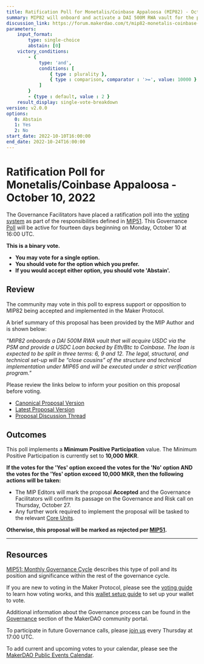```yaml
---
title: Ratification Poll for Monetalis/Coinbase Appaloosa (MIP82) - October 10, 2022
summary: MIP82 will onboard and activate a DAI 500M RWA vault for the purpose of acquiring USDC via the PSM and provide a loan of USDC to Coinbase, expected to be split in thirds on respectively 6, 9, and 12 months terms with ETH or BTC provided as collateral.
discussion_link: https://forum.makerdao.com/t/mip82-monetalis-coinbase-appaloosa/17768
parameters:
    input_format:
        type: single-choice
        abstain: [0]
    victory_conditions:
        - {
            type: 'and',
            conditions: [
                { type : plurality },
                { type : comparison, comparator : '>=', value: 10000 }
            ]
        }
        - {type : default, value : 2 }
    result_display: single-vote-breakdown
version: v2.0.0
options:
   0: Abstain
   1: Yes
   2: No
start_date: 2022-10-10T16:00:00
end_date: 2022-10-24T16:00:00
---
```

# Ratification Poll for Monetalis/Coinbase Appaloosa - October 10, 2022

The Governance Facilitators have placed a ratification poll into the [voting system](https://vote.makerdao.com/polling) as part of the responsibilities defined in [MIP51](https://mips.makerdao.com/mips/details/MIP51). This Governance [Poll](https://community-development.makerdao.com/en/learn/governance/on-chain-gov) will be active for fourteen days beginning on Monday, October 10 at 16:00 UTC.

**This is a binary vote.**
- **You may vote for a single option.**
- **You should vote for the option which you prefer.**
- **If you would accept either option, you should vote 'Abstain'.**

## Review

The community may vote in this poll to express support or opposition to MIP82 being accepted and implemented in the Maker Protocol.

A brief summary of this proposal has been provided by the MIP Author and is shown below:

*"MIP82 onboards a DAI 500M RWA vault that will acquire USDC via the PSM and provide a USDC Loan backed by Eth/Btc to Coinbase. The loan is expected to be split in three terms: 6, 9 and 12. The legal, structural, and technical set-up will be “close cousins” of the structure and technical implementation under MIP65 and will be executed under a strict verification program."*

Please review the links below to inform your position on this proposal before voting.
* [Canonical Proposal Version](https://github.com/makerdao/mips/blob/a3488983408b7899cb3cde2d259743c9d7502da3/MIP82/MIP82.md)
* [Latest Proposal Version](https://mips.makerdao.com/mips/details/MIP82)
* [Proposal Discussion Thread](https://forum.makerdao.com/t/mip82-monetalis-coinbase-appaloosa/17768)

## Outcomes

This poll implements a **Minimum Positive Participation** value. The Minimum Positive Participation is currently set to **10,000 MKR**.

**If the votes for the 'Yes' option exceed the votes for the 'No' option AND the votes for the 'Yes' option exceed 10,000 MKR, then the following actions will be taken:**
* The MIP Editors will mark the proposal **Accepted** and the Governance Facilitators will confirm its passage on the Governance and Risk call on Thursday, October 27.
* Any further work required to implement the proposal will be tasked to the relevant [Core Units](https://mips.makerdao.com/mips/details/MIP38#mip38c2-core-unit-state).

**Otherwise, this proposal will be marked as rejected per [MIP51](https://mips.makerdao.com/mips/details/MIP51#mip51c2-ratification-poll).**

---

## Resources

[MIP51: Monthly Governance Cycle](https://mips.makerdao.com/mips/details/MIP51) describes this type of poll and its position and significance within the rest of the governance cycle.

If you are new to voting in the Maker Protocol, please see the [voting guide](https://community-development.makerdao.com/en/learn/governance/how-voting-works/) to learn how voting works, and this [wallet setup guide](https://community-development.makerdao.com/en/learn/governance/voting-setup/) to set up your wallet to vote.

Additional information about the Governance process can be found in the [Governance](https://community-development.makerdao.com/en/learn/governance) section of the MakerDAO community portal.

To participate in future Governance calls, please [join us](https://github.com/makerdao/community/tree/master/governance/governance-and-risk-meetings) every Thursday at 17:00 UTC.

To add current and upcoming votes to your calendar, please see the [MakerDAO Public Events Calendar](https://calendar.google.com/calendar/embed?src=makerdao.com_3efhm2ghipksegl009ktniomdk%40group.calendar.google.com&ctz=UTC&mode=week&showCalendars=0&showPrint=0).
